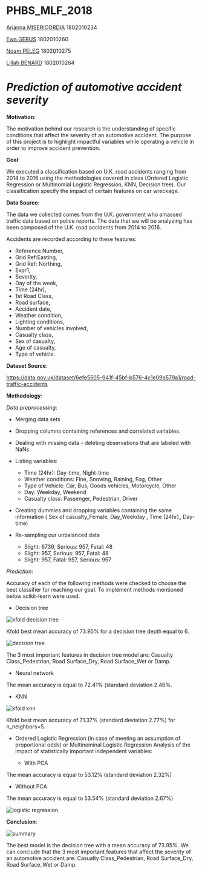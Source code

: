 # PHBS_MLF_2018

[Arianna MISERICORDIA](https://github.com/ariannamisericordia) 1802010234

[Ewa GERUS](https://github.com/ewagerus)  1802010260

[Noam PELEG](https://github.com/Noam-Peleg) 1802010275

[Lillah BENARD](https://github.com/Lillahbenard) 1802010264

# _Prediction of automotive accident severity_ 

**Motivation**:

The motivation behind our research is the understanding of specific conditions that affect the severity of an automotive accident. The purpose of this project is to highlight impactful variables while operating a vehicle in order to improve accident prevention.

**Goal**: 

We executed a classification based on U.K. road accidents ranging from 2014 to 2016 using the methodologies covered in class (Ordered Logistic Regression or Multinomial Logistic Regression, KNN, Decision tree). Our classification specify the impact of certain features on car wreckage. 

**Data Source**: 

The data we collected comes from the U.K. government who amassed traffic data based on police reports. 
The data that we will be analyzing has been composed of the U.K. road accidents from 2014 to 2016. 

Accidents are recorded according to these features:
*  Reference Number,
*  Grid Ref:Easting,
*  Grid Ref: Northing,
*  Expr1,
*  Severity, 
*  Day of the week, 
*  Time (24hr), 
*  1st Road Class,
*  Road surface,
*  Accident date,
*  Weather condition, 
*  Lighting conditions,
*  Number of vehicles involved, 
*  Casualty class,
*  Sex of casualty,
*  Age of casualty,
*  Type of vehicle.

**Dataset Source**:

https://data.gov.uk/dataset/6efe5505-941f-45bf-b576-4c1e09b579a1/road-traffic-accidents

**Methodology**: 

_Data preprocessing_:

*  Merging data sets

*  Dropping columns containing  references and correlated variables.

*  Dealing with missing data - deleting observations that are labeled with NaNs

*  Listing variables:
   *  Time (24hr): Day-time, Night-time
   *  Weather conditions: Fine, Snowing, Raining, Fog, Other
   *  Type of Vehicle: Car, Bus, Goods vehicles, Motorcycle, Other
   *  Day: Weekday, Weekend
   *  Casualty class: Passenger, Pedestrian, Driver

*  Creating dummies and dropping variables containing the same information ( Sex of casualty_Female, Day_Weekday , Time (24hr)_ Day-time)
    
* Re-sampling our unbalanced data
  *  Slight: 6739, Serious: 957, Fatal: 48
  *  Slight: 957, Serious: 957, Fatal: 48
  *  Slight: 957, Fatal: 957, Serious: 957
  
_Prediction_:

Accuracy of each of the following methods were checked to choose the best classifier for reaching our goal. To implement methods mentioned below scikit-learn were used.

*  Decision tree

![kfold decision tree](https://user-images.githubusercontent.com/43052624/48170888-87be4b80-e334-11e8-8302-7c8437f7903f.png)

Kfold best mean accuracy of 73.95% for a decision tree depth equal to 6.

![decision tree](https://user-images.githubusercontent.com/43052624/48113500-116b0c00-e296-11e8-8a0f-52ce61ae41cc.png)

The 3 most important features in decision tree model are: Casualty Class_Pedestrian, Road Surface_Dry, Road Surface_Wet or Damp.

*  Neural network

The mean accuracy is equal to 72.41% (standard deviation 2.46%.

*  KNN 

![kfold knn](https://user-images.githubusercontent.com/43052624/48171438-dcfb5c80-e336-11e8-82e7-7f259129e643.png)

Kfold best mean accuracy of 71.37% (standard deviation 2.77%) for n_neighbors=5.

*  Ordered Logistic Regression (in case of meeting an assumption of proportional odds) or Multinominal Logistic Regression 
Analysis of the impact of statistically important independent variables:

   *  With PCA

The mean accuracy is equal to 53.12% (standard deviation 2.32%)
     
   *  Without PCA

The mean accuracy is equal to 53.54% (standard deviation 2.67%)

![logistic regression](https://user-images.githubusercontent.com/43052624/48114206-1ed5c580-e299-11e8-80b8-1e1cc922a2a0.png)

**Conclusion**: 

![summary](https://user-images.githubusercontent.com/43052624/48114312-8724a700-e299-11e8-86e6-2bc53ce08bbf.png)

The best model is the decision tree with a mean accuracy of 73.95%. 
We can conclude that the 3 most important features that affect the severity of an automotive accident are: Casualty Class_Pedestrian, Road Surface_Dry, Road Surface_Wet or Damp.
